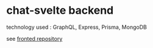 # chat-svelte backend

technology used : GraphQL, Express, Prisma, MongoDB

see [fronted repository](https://github.com/Konixy/chat)
